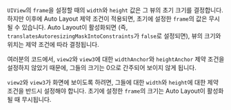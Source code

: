 

`UIView`의 `frame`을 설정할 때의 `width`와 `height` 값은 그 뷰의 초기 크기를 결정합니다. 하지만 이후에 Auto Layout 제약 조건이 적용되면, 초기에 설정한 `frame`의 값은 무시될 수 있습니다. Auto Layout이 활성화되면 (즉, `translatesAutoresizingMaskIntoConstraints`가 `false`로 설정되면), 뷰의 크기와 위치는 제약 조건에 따라 결정됩니다.

여러분의 코드에서, `view2`와 `view3`에 대한 `widthAnchor`와 `heightAnchor` 제약 조건을 설정하지 않았기 때문에, 그들의 크기는 0으로 간주되어 보이지 않게 됩니다. 

`view2`와 `view3`가 화면에 보이도록 하려면, 그들에 대한 `width`와 `height`에 대한 제약 조건을 반드시 설정해야 합니다. 초기에 설정한 `frame`의 크기는 Auto Layout이 활성화될 때 무시됩니다.
